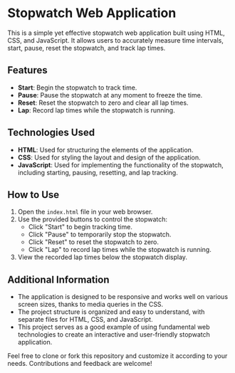 # Stopwatch Web Application

This is a simple yet effective stopwatch web application built using HTML, CSS, and JavaScript. It allows users to accurately measure time intervals, start, pause, reset the stopwatch, and track lap times.

## Features

- **Start**: Begin the stopwatch to track time.
- **Pause**: Pause the stopwatch at any moment to freeze the time.
- **Reset**: Reset the stopwatch to zero and clear all lap times.
- **Lap**: Record lap times while the stopwatch is running.

## Technologies Used

- **HTML**: Used for structuring the elements of the application.
- **CSS**: Used for styling the layout and design of the application.
- **JavaScript**: Used for implementing the functionality of the stopwatch, including starting, pausing, resetting, and lap tracking.

## How to Use

1. Open the `index.html` file in your web browser.
2. Use the provided buttons to control the stopwatch:
   - Click "Start" to begin tracking time.
   - Click "Pause" to temporarily stop the stopwatch.
   - Click "Reset" to reset the stopwatch to zero.
   - Click "Lap" to record lap times while the stopwatch is running.
3. View the recorded lap times below the stopwatch display.

## Additional Information

- The application is designed to be responsive and works well on various screen sizes, thanks to media queries in the CSS.
- The project structure is organized and easy to understand, with separate files for HTML, CSS, and JavaScript.
- This project serves as a good example of using fundamental web technologies to create an interactive and user-friendly stopwatch application.

Feel free to clone or fork this repository and customize it according to your needs. Contributions and feedback are welcome!
